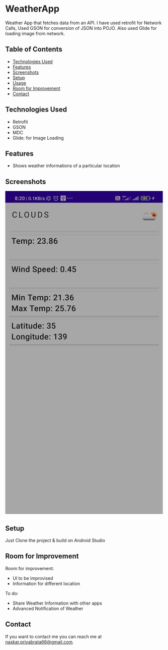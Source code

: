 # WeatherApp

Weather App that fetches data from an API. I have used retrofit for Network Calls, Used GSON for conversion of JSON into POJO. Also used Glide for loading image from network.

## Table of Contents

* [Technologies Used](#technologies-used)
* [Features](#features)
* [Screenshots](#screenshots)
* [Setup](#setup)
* [Usage](#usage)
* [Room for Improvement](#room-for-improvement)
* [Contact](#contact)
<!-- * [License](#license) -->



## Technologies Used

- Retrofit
- GSON
- MDC
- Glide: for Image Loading


## Features

- Shows weather informations of a particular location


## Screenshots
![Weather Image](screenshot/weather.jpeg "height:200")

## Setup

Just Clone the project & build on Android Studio

## Room for Improvement


Room for improvement:
- UI to be improvised
- Information for different location

To do:
- Share Weather Information with other apps
- Advanced Notification of Weather

## Contact

If you want to contact me you can reach me at <naskar.priyabrata66@gmail.com>.
